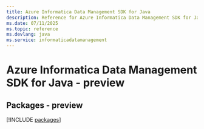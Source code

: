 ```yaml
---
title: Azure Informatica Data Management SDK for Java
description: Reference for Azure Informatica Data Management SDK for Java
ms.date: 07/11/2025
ms.topic: reference
ms.devlang: java
ms.service: informaticadatamanagement
---
```

# Azure Informatica Data Management SDK for Java - preview
## Packages - preview
[!INCLUDE [packages](informatica-data-management-index.md)]